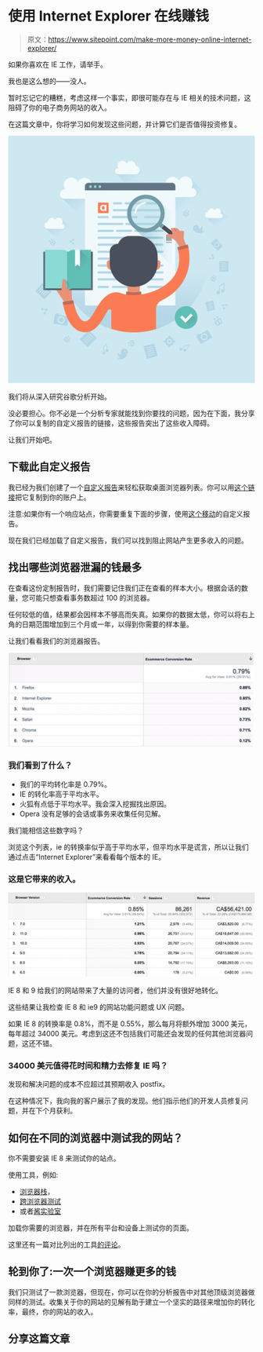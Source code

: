 # 使用 Internet Explorer 在线赚钱

> 原文：<https://www.sitepoint.com/make-more-money-online-internet-explorer/>

如果你喜欢在 IE 工作，请举手。

我也是这么想的——没人。

暂时忘记它的糟糕，考虑这样一个事实，即很可能存在与 IE 相关的技术问题，这阻碍了你的电子商务网站的收入。

在这篇文章中，你将学习如何发现这些问题，并计算它们是否值得投资修复。

![](img/12f4c9a10fe6f342e440f359179ff55f.png)

我们将从深入研究谷歌分析开始。

没必要担心。你不必是一个分析专家就能找到你要找的问题，因为在下面，我分享了你可以复制的自定义报告的链接，这些报告突出了这些收入障碍。

让我们开始吧。

## 下载此自定义报告

我已经为我们创建了一个[自定义报告](https://www.google.com/analytics/web/template?uid=OjL9nhnjSQGN86k95gSXqQ)来轻松获取桌面浏览器列表。你可以用[这个链接](https://www.google.com/analytics/web/template?uid=OjL9nhnjSQGN86k95gSXqQ)把它复制到你的账户上。

注意:如果你有一个响应站点，你需要重复下面的步骤，使用[这个移动](https://www.google.com/analytics/web/template?uid=VCMmxTPqR7OTAbRnK2bahg)的自定义报告。

现在我们已经加载了自定义报告，我们可以找到阻止网站产生更多收入的问题。

## 找出哪些浏览器泄漏的钱最多

在查看这份定制报告时，我们需要记住我们正在查看的样本大小。根据会话的数量，您可能只想查看事务数超过 100 的浏览器。

任何较低的值，结果都会因样本不够高而失真。如果你的数据太低，你可以将右上角的日期范围增加到三个月或一年，以得到你需要的样本量。

让我们看看我们的浏览器报告。

![](img/35da72a900dfb30995934e56b5990f92.png)

### 我们看到了什么？

*   我们的平均转化率是 0.79%。
*   IE 的转化率高于平均水平。
*   火狐有点低于平均水平。我会深入挖掘找出原因。
*   Opera 没有足够的会话或事务来收集任何见解。

我们能相信这些数字吗？

浏览这个列表，ie 的转换率似乎高于平均水平，但平均水平是谎言，所以让我们通过点击“Internet Explorer”来看看每个版本的 IE。

### 这是它带来的收入。

![](img/bfc3ee12685b2f616d637772c8045841.png)

IE 8 和 9 给我们的网站带来了大量的访问者，他们并没有很好地转化。

这些结果让我检查 IE 8 和 ie9 的网站功能问题或 UX 问题。

如果 IE 8 的转换率是 0.8%，而不是 0.55%，那么每月将额外增加 3000 美元，每年超过 34000 美元。考虑到这还不包括我们可能还会发现的任何其他浏览器问题，这还不错。

### 34000 美元值得花时间和精力去修复 IE 吗？

发现和解决问题的成本不应超过其预期收入 postfix。

在这种情况下，我向我的客户展示了我的发现。他们指示他们的开发人员修复问题，并在下个月获利。

## 如何在不同的浏览器中测试我的网站？

你不需要安装 IE 8 来测试你的站点。

使用工具，例如:

*   [浏览器栈](http://browserstack.com)，
*   [跨浏览器测试](http://crossbrowsertesting.com/)
*   或者[酱实验室](http://saucelabs.com/)

加载你需要的浏览器，并在所有平台和设备上测试你的页面。

这里还有一篇对比列出的工具[的评论](http://www.smashingmagazine.com/2011/08/07/a-dozen-cross-browser-testing-tools/)。

## 轮到你了:一次一个浏览器赚更多的钱

我们只测试了一款浏览器，但现在，你可以在你的分析报告中对其他顶级浏览器做同样的测试。收集关于你的网站的见解有助于建立一个坚实的路径来增加你的转化率，最终，你的网站的收入。

## 分享这篇文章
